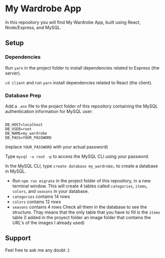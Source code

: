 # My Wardrobe App

In this repository you will find My Wardrobe App, built using React, Node/Express, and MySQL.

## Setup

### Dependencies

Run `yarn` in the project folder to install dependencies related to Express (the server).

`cd client` and run `yarn` install dependencies related to React (the client).

### Database Prep

Add a `.env` file to the project folder of this repository containing the MySQL authentication information for MySQL user:

```

DB_HOST=localhost
DB_USER=root
DB_NAME=my_wardrobe
DB_PASS=YOUR_PASSWORD

```

(replace `YOUR_PASSWORD` with your actual password)

Type `mysql -u root -p` to access the MySQL CLI using your password.

In the MySQL CLI, type `create database my_wardrobe;` to create a database in MySQL.

- Run `npm run migrate` in the project folder of this repository, in a new terminal window. This will create 4 tables called `categories`, `items`, `colors`, and `seasons` in your database.
- `categories` contains 14 rows
- `colors` contains 12 rows
- `seasons` contains 4 rows
  Check all them in the database to see the structure.
  Thay means that the only table that you have to fill is the `items` table (I added in the proyect folder an image folder that contains the URL's of the images I already used)

## Support

Feel free to ask me any doubt :)
